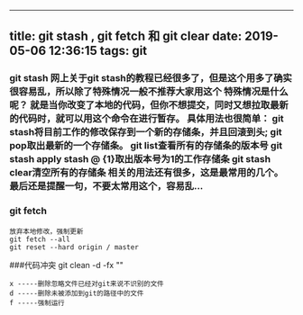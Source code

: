 
---
title: git stash , git fetch 和 git clear
date: 2019-05-06 12:36:15
tags: git
---


### git stash 		网上关于git stash的教程已经很多了，但是这个用多了确实很容易乱，所以除了特殊情况一般不推荐大家用这个	    特殊情况是什么呢？	    就是当你改变了本地的代码，但你不想提交，同时又想拉取最新的代码时，就可以用这个命令在进行暂存。	    具体用法也很简单：	    git stash将目前工作的修改保存到一个新的存储条，并且回滚到头; 	    git pop取出最新的一个存储条。	    git list查看所有的存储条的版本号	    git stash apply stash @ {1}取出版本号为1的工作存储条	    git stash clear清空所有的存储条	    相关的用法还有很多，这是最常用的几个。	    最后还是提醒一句，不要太常用这个，容易乱... 













### git fetch 
	放弃本地修改，强制更新
	git fetch --all 
	git reset --hard origin / master

###代码冲突
	git clean -d -fx ""

	x -----删除忽略文件已经对git来说不识别的文件
	d -----删除未被添加到git的路径中的文件
	f -----强制运行
    